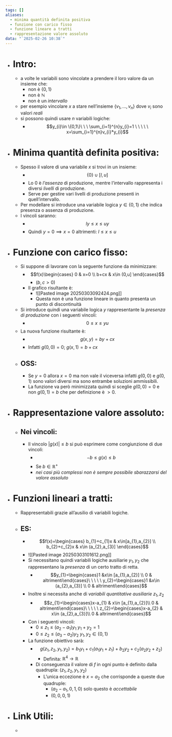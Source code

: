 ```yaml
---
tags: []
aliases:
  - minima quantità definita positiva
  - funzione con carico fisso
  - funzione lineare a tratti
  - rappresentazione valore assoluto
data: "`2025-02-26 10:38`"
---
```

- # Intro:
	- a volte le variabili sono vincolate a prendere il loro valore da un insieme che:
		- non è $\{0,1\}$
		- non è $\mathbb{N}$
		- non è un _intervallo_
	- per esempio vincolare $x$ a stare nell’insieme $\{v_1,...,v_n\}$ dove $v_{i}$ sono valori _reali_
	- si possono quindi usare $n$ variabili logiche:
		- $$y_{i}\in \{0,1\}\ \ \ \sum_{i=1}^{n}y_{i}=1 \ \ \ \ \  x=\sum_{i=1}^{n}v_{i}*y_{i}$$
- # Minima quantità definita positiva:
	- Spesso il valore di una variabile $x$ si trovi in un insieme:
		- $$\{0\}\cup [l,u]$$
		- Lo $0$ è _l’assenza_ di produzione, mentre l’intervallo rappresenta i diversi _livelli_ di produzione.
		- Serve per gestire vari livelli di produzione presenti in quell’intervallo.
	- Per modellare si introduce una variabile logica $y\in \{0,1\}$ che indica presenza o assenza di produzione.
	- I vincoli saranno:
		- $$ly\le x\le uy$$
		- Quindi $y=0 \implies x=0$ altrimenti: $l\le x \le u$
- # Funzione con carico fisso:
	- Si suppone di lavorare con la seguente funzione da minimizzare:
		- $$f(x)\begin{cases} 0 & x=0 \\ b+cx & x\in (0,u] \end{cases}$$
			- $(b,c >0)$
		- Il grafico risultante è:
			- ![[Pasted image 20250303092424.png]]
			- Questa non è una funzione lineare in quanto presenta un punto di discontinuità
	- Si introduce quindi una variabile logica $y$ rappresentante la _presenza di produzione_ con i seguenti vincoli:
		- $$0\le x\le yu$$
	- La nuova funzione risultante è:
		- $$g(x,y)=by+cx$$
		- Infatti $g(0,0)=0$; $g(x,1)=b+cx$
	- ## OSS:
		- Se $y=0$ allora $x=0$ ma non vale il viceversa infatti $g(0,0)$ e $g(0,1)$ sono valori diversi ma sono entrambe soluzioni ammissibili. 
		- La funzione va però minimizzata quindi si sceglie $g(0,0)=0$ e non $g(0,1)=b$ che per definizione è $>0$.
- # Rappresentazione valore assoluto:
	- ## Nei vincoli:
		- Il vincolo $|g(x)|\le b$ si può esprimere come congiunzione di due vincoli:
			- $$-b\le g(x)\le b$$
			- Se $b\in \mathbb{R}^{+}$ 
			- _nei casi più complessi non è sempre possibile sbarazzarsi del valore assoluto_
- # Funzioni lineari a tratti:
	- Rappresentabili grazie all’ausilio di variabili logiche.
	- ## ES:
		- $$f(x)=\begin{cases} b_{1}+c_{1}x & x\in[a_{1},a_{2}] \\ b_{2}+c_{2}x & x\in (a_{2},a_{3}] \end{cases}$$ 
		- ![[Pasted image 20250303101612.png]]
		- Si necessitano quindi variabili logiche ausiliarie $y_{1},y_{2}$ che rappresentano la _presenza_ di un certo tratto di retta.
			- $$y_{1}=\begin{cases}1 &x\in [a_{1},a_{2}] \\ 0 & altrimenti\end{cases}\ \ \ \ \ y_{2}=\begin{cases}1 &x\in (a_{2},a_{3}] \\ 0 & altrimenti\end{cases}$$
		- Inoltre si necessita anche di _variabili quantitative ausiliarie_ $z_{1},z_{2}$
			- $$z_{1}=\begin{cases}x-a_{1} & x\in [a_{1},a_{2}]\\ 0 & altrimenti\end{cases}\ \ \ \ \ z_{2}=\begin{cases}x-a_{2} & x\in (a_{2},a_{3}]\\ 0 & altrimenti\end{cases}$$
		- Con i seguenti vincoli:
			- $0 ≤z_{1} ≤ (a_{2} − a_{1})y_{1}$        $y_{1}+y_{2}=1$
			- $0 ≤z_{2} ≤ (a_{3} − a_{2})y_{2}$        $y_{1},y_{2}\in \{0,1\}$
		- La funzione obiettivo sarà:
			- $$g(z_{1},z_{2},y_{1},y_{2})=b_{1}y_{1}+c_{1}(a_{1}y_{1} + z_{1})+b_{2}y_{2}+c_{2}(a_{2}y_{2} + z_{2})$$
				- Definita: $\mathbb{R}^{4}\to \mathbb{R}$
			- Di conseguenza il valore di $f$ in ogni punto è definito dalla quadrupla: $(z_{1},z_{2},y_{1},y_{2})$
				- L’unica eccezione è $x=a_{2}$ che corrisponde a queste due quadruple:
					- $(a_{2}-a_{1}, 0,1,0)$ solo questo è _accettabile_
					- $(0,0,0,1)$
- # Link Utili:
	- 